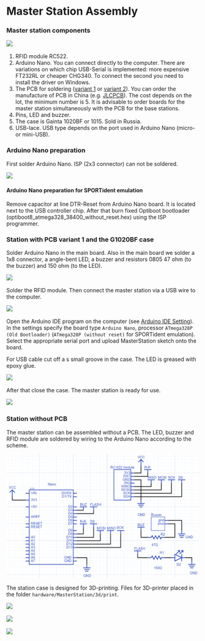 # Master Station Assembly

### Master station components

![](/Images/w01.jpg?raw=true)

1. RFID module RC522.
2. Arduino Nano.
You can connect directly to the computer.
There are variations on which chip USB-Serial is implemented: more expensive FT232RL or cheaper CHG340.
To connect the second you need to install the driver on Windows.
3. The PCB for soldering ([variant 1](https://upverter.com/AlexanderVolikov/3fc0efdb2586988d/Sportiduino-reading-stantion/) or
[variant 2](https://upverter.com/design/syakimov/4f7ec0e2d3b9c4e9/sportiduino-master-station/)).
You can order the manufacture of PCB in China (e.g. [JLCPCB](https://jlcpcb.com/)).
The cost depends on the lot, the minimum number is 5.
It is advisable to order boards for the master station simultaneously with the PCB for the base stations.
4. Pins, LED and buzzer. 
5. The case is Gainta 1020BF or 1015. Sold in Russia. 
6. USB-lace.
USB type depends on the port used in Arduino Nano (micro- or mini-USB).

### Arduino Nano preparation

First solder Arduino Nano.
ISP (2x3 connector) can not be soldered.

![](/Images/w02.jpg?raw=true)

#### Arduino Nano preparation for SPORTident emulation

Remove capacitor at line DTR-Reset from Arduino Nano board.
It is located next to the USB controller chip.
After that burn fixed Optiboot bootloader (optiboot8_atmega328_38400_without_reset.hex)
using the ISP programmer.

### Station with PCB variant 1 and the G1020BF case

Solder Arduino Nano in the main board.
Also in the main board we solder a 1x8 connector, a angle-bent LED,
a buzzer and resistors 0805 47 ohm (to the buzzer) and 150 ohm (to the LED).

![](/Images/w03.jpg?raw=true)

Solder the RFID module.
Then connect the master station via a USB wire to the computer.
 
![](/Images/w04.jpg?raw=true)

Open the Arduino IDE program on the computer (see [Arduino IDE Setting](BaseStationAssembly.md#Arduino-IDE-Setting)).
In the settings specify the board type `Arduino Nano`, processor `ATmega328P (Old Bootloader)`
(`ATmega328P (without reset)` for SPORTident emulation).
Select the appropriate serial port and upload MasterStation sketch onto the board.

For USB cable cut off a s small groove in the case.
The LED is greased with epoxy glue.
 
![](/Images/w05.jpg?raw=true)

After that close the case.
The master station is ready for use.

![](/Images/w06.jpg?raw=true)

### Station without PCB

The master station can be assembled without a PCB.
The LED, buzzer and RFID module are soldered by wiring to the Arduino Nano according to the scheme.

![](/hardware/MasterStation/usb/sportiduino-master-scheme.png?raw=true)

The station case is designed for 3D-printing.
Files for 3D-printer placed in the folder `hardware/MasterStation/3d/print`.

![](/Images/MasterStationBoxTop.jpg?raw=true)

![](/Images/MasterStationBoxBot.jpg?raw=true)

![](/Images/MasterStationInBox.jpg?raw=true)

